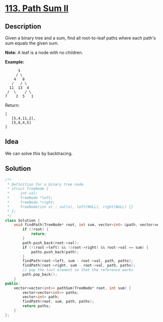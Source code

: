 # [113. Path Sum II](https://leetcode.com/problems/path-sum-ii/description/)

## Description

Given a binary tree and a sum, find all root-to-leaf paths where each path's sum equals the given sum.

**Note:** A leaf is a node with no children.

**Example:**

```
      5
     / \
    4   8
   /   / \
  11  13  4
 /  \    / \
7    2  5   1
```

Return:

```
[
   [5,4,11,2],
   [5,8,4,5]
]
```

## Idea

We can solve this by backtracing.

## Solution

```cpp
/**
 * Definition for a binary tree node.
 * struct TreeNode {
 *     int val;
 *     TreeNode *left;
 *     TreeNode *right;
 *     TreeNode(int x) : val(x), left(NULL), right(NULL) {}
 * };
 */
class Solution {
    void findPath(TreeNode* root, int sum, vector<int> &path, vector<vector<int>> &paths) {
        if (!root) {
            return;
        }
        path.push_back(root->val);
        if (!(root->left) && !(root->right) && root->val == sum) {
            paths.push_back(path);
        }
        findPath(root->left, sum - root->val, path, paths);
        findPath(root->right, sum - root->val, path, paths);
        // pop the last element so that the reference works
        path.pop_back();
    }
public:
    vector<vector<int>> pathSum(TreeNode* root, int sum) {
        vector<vector<int>> paths;
        vector<int> path;
        findPath(root, sum, path, paths);
        return paths;
    }
};
```